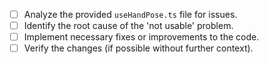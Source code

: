 - [ ] Analyze the provided `useHandPose.ts` file for issues.
- [ ] Identify the root cause of the 'not usable' problem.
- [ ] Implement necessary fixes or improvements to the code.
- [ ] Verify the changes (if possible without further context).
